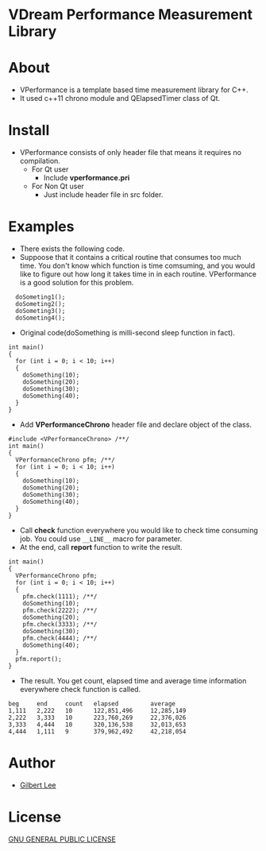 VDream Performance Measurement Library
======================================

# About
  * VPerformance is a template based time measurement library for C++.
  * It used c++11 chrono module and QElapsedTimer class of Qt.

# Install
  * VPerformance consists of only header file that means it requires no compilation.
    * For Qt user
      * Include **vperformance.pri**
    * For Non Qt user
      * Just include header file in src folder.

# Examples
  * There exists the following code.
  * Suppoose that it contains a critical routine that consumes too much time. You don't know which function is time comsuming, and you would like to figure out how long it takes time in in each routine. VPerformance is a good solution for this problem.
```
  doSometing1();
  doSometing2();
  doSometing3();
  doSometing4();
```
  * Original code(doSomething is milli-second sleep function in fact).
```
int main()
{
  for (int i = 0; i < 10; i++)
  {
    doSomething(10);
    doSomething(20);
    doSomething(30);
    doSomething(40);
  }
}
```
  * Add **VPerformanceChrono** header file and declare object of the class.
```
#include <VPerformanceChrono> /**/
int main()
{
  VPerformanceChrono pfm; /**/
  for (int i = 0; i < 10; i++)
  {
    doSomething(10);
    doSomething(20);
    doSomething(30);
    doSomething(40);
  }
}
```
  * Call **check** function everywhere you would like to check time consuming job. You could use ```__LINE__``` macro for parameter.
  * At the end, call **report** function to write the result.
```
int main()
{
  VPerformanceChrono pfm;
  for (int i = 0; i < 10; i++)
  {
    pfm.check(1111); /**/
    doSomething(10);
    pfm.check(2222); /**/
    doSomething(20);
    pfm.check(3333); /**/
    doSomething(30);
    pfm.check(4444); /**/
    doSomething(40);
  }
  pfm.report();
}
```
  * The result. You get count, elapsed time and average time information everywhere check function is called.
```
beg     end     count   elapsed         average
1,111   2,222   10      122,851,496     12,285,149
2,222   3,333   10      223,760,269     22,376,026
3,333   4,444   10      320,136,538     32,013,653
4,444   1,111   9       379,962,492     42,218,054
```

# Author
* [Gilbert Lee](http://www.gilgil.net)

# License
[GNU GENERAL PUBLIC LICENSE](http://www.gnu.org/copyleft/gpl.html)
